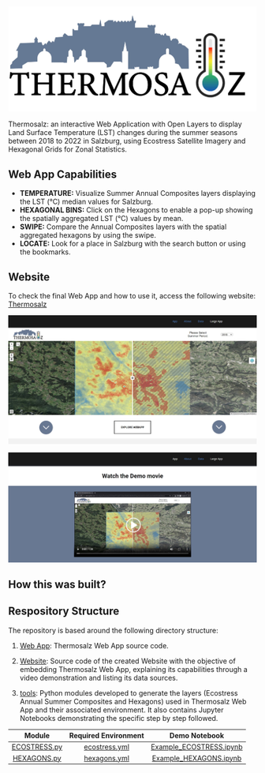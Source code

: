 ![Thermosalz logo](https://github.com/mariarodriguezn/Thermosalz/blob/main/Web%20App/Thermosalz.jpg?raw=true=10x10)

Thermosalz: an interactive Web Application with Open Layers to display Land Surface Temperature (LST) changes during the summer seasons between 2018 to 2022 in Salzburg, using Ecostress Satellite Imagery and Hexagonal Grids for Zonal Statistics.


## Web App Capabilities
- **TEMPERATURE:** Visualize Summer Annual Composites layers displaying the LST (°C) median values for Salzburg.
- **HEXAGONAL BINS:** Click on the Hexagons to enable a pop-up showing the spatially aggregated LST (°C) values by mean.
- **SWIPE:** Compare the Annual Composites layers with the spatial aggregated hexagons by using the swipe.
- **LOCATE:** Look for a place in Salzburg with the search button or using the bookmarks.


## Website

To check the final Web App and how to use it, access the following website: [Thermosalz](https://rawcdn.githack.com/mariarodriguezn/Thermosalz/e347503b59eb9ef3b585cc63dda23f94cdc9df2c/Website/Home.html)

[![Website1](https://github.com/mariarodriguezn/Thermosalz/blob/main/Website/images/Thermosalz_Website1.jpg?raw=true)](https://rawcdn.githack.com/mariarodriguezn/Thermosalz/e347503b59eb9ef3b585cc63dda23f94cdc9df2c/Website/Home.html)


[![website2](https://github.com/mariarodriguezn/Thermosalz/blob/main/Website/images/Thermosalz_Website2.jpg?raw=true)](https://rawcdn.githack.com/mariarodriguezn/Thermosalz/e347503b59eb9ef3b585cc63dda23f94cdc9df2c/Website/Home.html)


## How this was built?


## Respository Structure

The repository is based around the following directory structure:

1. [Web App](https://github.com/mariarodriguezn/Thermosalz/tree/main/Web%20App): Thermosalz Web App source code.

2. [Website](https://github.com/mariarodriguezn/Thermosalz/tree/main/Website): Source code of the created Website with the objective of embedding Thermosalz Web App, explaining its capabilities through a video demonstration and listing its data sources.

3. [tools](https://github.com/mariarodriguezn/Thermosalz/tree/main/tools): Python modules developed to generate the layers (Ecostress Annual Summer Composites and Hexagons) used in Thermosalz Web App and their associated environment. It also contains Jupyter Notebooks demonstrating the specific step by step followed.

| Module            | Required Environment | Demo Notebook |
| :---------------: | :------------------: | :-----------: |
| [ECOSTRESS.py](https://github.com/mariarodriguezn/Thermosalz/blob/main/tools/ECOSTRESS.py)   |   [ecostress.yml](https://github.com/mariarodriguezn/Thermosalz/blob/main/tools/ecostress.yml)     | [Example_ECOSTRESS.ipynb](https://github.com/mariarodriguezn/Thermosalz/blob/main/tools/Example_ECOSTRESS.ipynb)|
| [HEXAGONS.py](https://github.com/mariarodriguezn/Thermosalz/blob/main/tools/HEXAGONS.py)       |   [hexagons.yml](https://github.com/mariarodriguezn/Thermosalz/blob/main/tools/hexagons.yml)    | [Example_HEXAGONS.ipynb](https://github.com/mariarodriguezn/Thermosalz/blob/main/tools/Example_HEXAGONS.ipynb) |
